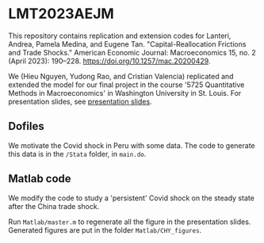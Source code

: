 # LMT2023AEJM
This repository contains replication and extension codes for Lanteri, Andrea, Pamela Medina, and Eugene Tan. "Capital-Reallocation Frictions and Trade Shocks." American Economic Journal: Macroeconomics 15, no. 2 (April 2023): 190–228. https://doi.org/10.1257/mac.20200429.

We (Hieu Nguyen, Yudong Rao, and Cristian Valencia) replicated and extended the model for our final project in the course '5725 Quantitative Methods in Macroeconomics' in Washington University in St. Louis.
For presentation slides, see [presentation slides](./WashU_5725_Final_project_slides_.pdf).

## Dofiles 

We motivate the Covid shock in Peru with some data. 
The code to generate this data is in the `/Stata` folder, in `main.do`.

## Matlab code

We modify the code to study a 'persistent' Covid shock on the steady state after the China trade shock.

Run `Matlab/master.m` to regenerate all the figure in the presentation slides.
Generated figures are put in the folder `Matlab/CHY_figures`.
